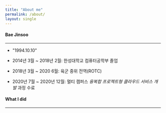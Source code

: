 ```yaml
---
title: "About me"
permalink: /about/
layout: single
---
```


#### Bae Jinsoo

----

- "1994.10.10"

- 2014년 3월 ~ 2018년 2월: 한성대학교 컴퓨터공학부 졸업
- 2018년 3월 ~ 2020 6월: 육군 중위 전역(ROTC)
- 2020년 7월 ~ 2020년 12월: 멀티 캠퍼스 *융복합 프로젝트형 클라우드 서비스 개발*  과정 수료



#### What I did

------

